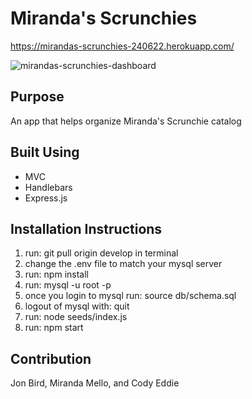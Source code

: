 # Miranda's Scrunchies

https://mirandas-scrunchies-240622.herokuapp.com/

![mirandas-scrunchies-dashboard](https://user-images.githubusercontent.com/96323393/176058946-ffa3592f-5b88-40d2-a181-7cebcc2e5353.jpg)

## Purpose
An app that helps organize Miranda's Scrunchie catalog

## Built Using
* MVC
* Handlebars
* Express.js

## Installation Instructions
1. run: git pull origin develop in terminal
2. change the .env file to match your mysql server
3. run: npm install
4. run: mysql -u root -p
5. once you login to mysql run: source db/schema.sql
6. logout of mysql with: quit
7. run: node seeds/index.js
8. run: npm start

## Contribution
Jon Bird,
Miranda Mello, and
Cody Eddie
